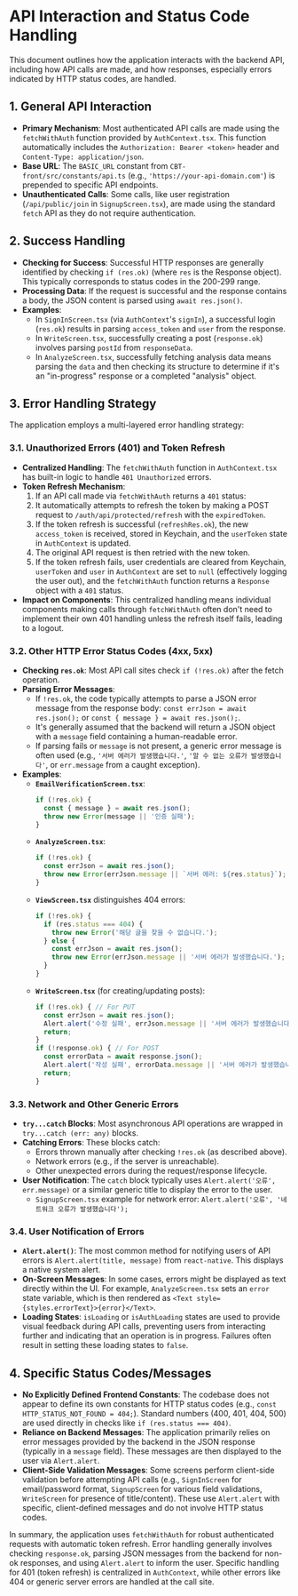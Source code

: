 # API Interaction and Status Code Handling

This document outlines how the application interacts with the backend API, including how API calls are made, and how responses, especially errors indicated by HTTP status codes, are handled.

## 1. General API Interaction

-   **Primary Mechanism**: Most authenticated API calls are made using the `fetchWithAuth` function provided by `AuthContext.tsx`. This function automatically includes the `Authorization: Bearer <token>` header and `Content-Type: application/json`.
-   **Base URL**: The `BASIC_URL` constant from `CBT-front/src/constants/api.ts` (e.g., `'https://your-api-domain.com'`) is prepended to specific API endpoints.
-   **Unauthenticated Calls**: Some calls, like user registration (`/api/public/join` in `SignupScreen.tsx`), are made using the standard `fetch` API as they do not require authentication.

## 2. Success Handling

-   **Checking for Success**: Successful HTTP responses are generally identified by checking `if (res.ok)` (where `res` is the Response object). This typically corresponds to status codes in the 200-299 range.
-   **Processing Data**: If the request is successful and the response contains a body, the JSON content is parsed using `await res.json()`.
-   **Examples**:
    -   In `SignInScreen.tsx` (via `AuthContext`'s `signIn`), a successful login (`res.ok`) results in parsing `access_token` and `user` from the response.
    -   In `WriteScreen.tsx`, successfully creating a post (`response.ok`) involves parsing `postId` from `responseData`.
    -   In `AnalyzeScreen.tsx`, successfully fetching analysis data means parsing the `data` and then checking its structure to determine if it's an "in-progress" response or a completed "analysis" object.

## 3. Error Handling Strategy

The application employs a multi-layered error handling strategy:

### 3.1. Unauthorized Errors (401) and Token Refresh

-   **Centralized Handling**: The `fetchWithAuth` function in `AuthContext.tsx` has built-in logic to handle `401 Unauthorized` errors.
-   **Token Refresh Mechanism**:
    1.  If an API call made via `fetchWithAuth` returns a `401` status:
    2.  It automatically attempts to refresh the token by making a POST request to `/auth/api/protected/refresh` with the `expiredToken`.
    3.  If the token refresh is successful (`refreshRes.ok`), the new `access_token` is received, stored in Keychain, and the `userToken` state in `AuthContext` is updated.
    4.  The original API request is then retried with the new token.
    5.  If the token refresh fails, user credentials are cleared from Keychain, `userToken` and `user` in `AuthContext` are set to `null` (effectively logging the user out), and the `fetchWithAuth` function returns a `Response` object with a `401` status.
-   **Impact on Components**: This centralized handling means individual components making calls through `fetchWithAuth` often don't need to implement their own 401 handling unless the refresh itself fails, leading to a logout.

### 3.2. Other HTTP Error Status Codes (4xx, 5xx)

-   **Checking `res.ok`**: Most API call sites check `if (!res.ok)` after the fetch operation.
-   **Parsing Error Messages**:
    -   If `!res.ok`, the code typically attempts to parse a JSON error message from the response body: `const errJson = await res.json();` or `const { message } = await res.json();`.
    -   It's generally assumed that the backend will return a JSON object with a `message` field containing a human-readable error.
    -   If parsing fails or `message` is not present, a generic error message is often used (e.g., `'서버 에러가 발생했습니다.'`, `'알 수 없는 오류가 발생했습니다'`, or `err.message` from a caught exception).
-   **Examples**:
    -   **`EmailVerificationScreen.tsx`**:
        ```typescript
        if (!res.ok) {
          const { message } = await res.json();
          throw new Error(message || '인증 실패');
        }
        ```
    -   **`AnalyzeScreen.tsx`**:
        ```typescript
        if (!res.ok) {
          const errJson = await res.json();
          throw new Error(errJson.message || `서버 에러: ${res.status}`);
        }
        ```
    -   **`ViewScreen.tsx`** distinguishes 404 errors:
        ```typescript
        if (!res.ok) {
          if (res.status === 404) {
            throw new Error('해당 글을 찾을 수 없습니다.');
          } else {
            const errJson = await res.json();
            throw new Error(errJson.message || '서버 에러가 발생했습니다.');
          }
        }
        ```
    -   **`WriteScreen.tsx`** (for creating/updating posts):
        ```typescript
        if (!res.ok) { // For PUT
          const errJson = await res.json();
          Alert.alert('수정 실패', errJson.message || '서버 에러가 발생했습니다.');
          return;
        }
        if (!response.ok) { // For POST
          const errorData = await response.json();
          Alert.alert('작성 실패', errorData.message || '서버 에러가 발생했습니다.');
          return;
        }
        ```

### 3.3. Network and Other Generic Errors

-   **`try...catch` Blocks**: Most asynchronous API operations are wrapped in `try...catch (err: any)` blocks.
-   **Catching Errors**: These blocks catch:
    -   Errors thrown manually after checking `!res.ok` (as described above).
    -   Network errors (e.g., if the server is unreachable).
    -   Other unexpected errors during the request/response lifecycle.
-   **User Notification**: The `catch` block typically uses `Alert.alert('오류', err.message)` or a similar generic title to display the error to the user.
    -   `SignupScreen.tsx` example for network error: `Alert.alert('오류', '네트워크 오류가 발생했습니다');`

### 3.4. User Notification of Errors

-   **`Alert.alert()`**: The most common method for notifying users of API errors is `Alert.alert(title, message)` from `react-native`. This displays a native system alert.
-   **On-Screen Messages**: In some cases, errors might be displayed as text directly within the UI. For example, `AnalyzeScreen.tsx` sets an `error` state variable, which is then rendered as `<Text style={styles.errorText}>{error}</Text>`.
-   **Loading States**: `isLoading` or `isAuthLoading` states are used to provide visual feedback during API calls, preventing users from interacting further and indicating that an operation is in progress. Failures often result in setting these loading states to `false`.

## 4. Specific Status Codes/Messages

-   **No Explicitly Defined Frontend Constants**: The codebase does not appear to define its own constants for HTTP status codes (e.g., `const HTTP_STATUS_NOT_FOUND = 404;`). Standard numbers (400, 401, 404, 500) are used directly in checks like `if (res.status === 404)`.
-   **Reliance on Backend Messages**: The application primarily relies on error messages provided by the backend in the JSON response (typically in a `message` field). These messages are then displayed to the user via `Alert.alert`.
-   **Client-Side Validation Messages**: Some screens perform client-side validation before attempting API calls (e.g., `SignInScreen` for email/password format, `SignupScreen` for various field validations, `WriteScreen` for presence of title/content). These use `Alert.alert` with specific, client-defined messages and do not involve HTTP status codes.

In summary, the application uses `fetchWithAuth` for robust authenticated requests with automatic token refresh. Error handling generally involves checking `response.ok`, parsing JSON messages from the backend for non-ok responses, and using `Alert.alert` to inform the user. Specific handling for 401 (token refresh) is centralized in `AuthContext`, while other errors like 404 or generic server errors are handled at the call site.

